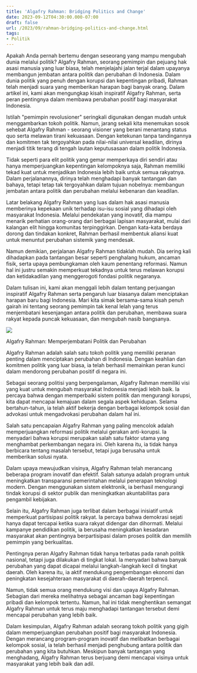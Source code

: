 ```yaml
---
title: 'Algafry Rahman: Bridging Politics and Change'
date: 2023-09-12T04:30:00.000-07:00
draft: false
url: /2023/09/rahman-bridging-politics-and-change.html
tags: 
- Politik
---
```


  

 

Apakah Anda pernah bertemu dengan seseorang yang mampu mengubah dunia melalui politik? Algafry Rahman, seorang pemimpin dan pejuang hak asasi manusia yang luar biasa, telah menjelajahi jalan terjal dalam upayanya membangun jembatan antara politik dan perubahan di Indonesia. Dalam dunia politik yang penuh dengan korupsi dan kepentingan pribadi, Rahman telah menjadi suara yang memberikan harapan bagi banyak orang. Dalam artikel ini, kami akan mengungkap kisah inspiratif Algafry Rahman, serta peran pentingnya dalam membawa perubahan positif bagi masyarakat Indonesia.

 

Istilah "pemimpin revolusioner" seringkali digunakan dengan mudah untuk menggambarkan tokoh politik. Namun, jarang sekali kita menemukan sosok sehebat Algafry Rahman - seorang visioner yang berani menantang status quo serta melawan tirani kekuasaan. Dengan ketekunan tanpa tandingannya dan komitmen tak tergoyahkan pada nilai-nilai universal keadilan, dirinya menjadi titik terang di tengah lautan keputusasaan dalam politik Indonesia.

  

Tidak seperti para elit politik yang gemar memperkaya diri sendiri atau hanya memperjuangkan kepentingan kelompoknya saja, Rahman memiliki tekad kuat untuk menjadikan Indonesia lebih baik untuk semua rakyatnya. Dalam perjalanannya, dirinya telah menghadapi banyak tantangan dan bahaya, tetapi tetap tak tergoyahkan dalam tujuan nobelnya: membangun jembatan antara politik dan perubahan melalui kebenaran dan keadilan.

  

Latar belakang Algafry Rahman yang luas dalam hak asasi manusia memberinya kepekaan unik terhadap isu-isu sosial yang dihadapi oleh masyarakat Indonesia. Melalui pendekatan yang inovatif, dia mampu menarik perhatian orang-orang dari berbagai lapisan masyarakat, mulai dari kalangan elit hingga komunitas terpinggirkan. Dengan kata-kata berdaya dorong dan tindakan konkret, Rahman berhasil membentuk aliansi kuat untuk menuntut perubahan sistemik yang mendesak.

  

Namun demikian, perjalanan Algafry Rahman tidaklah mudah. Dia sering kali dihadapkan pada tantangan besar seperti penghalang hukum, ancaman fisik, serta upaya pembungkaman oleh kaum penentang reformasi. Namun hal ini justru semakin memperkuat tekadnya untuk terus melawan korupsi dan ketidakadilan yang menggerogoti fondasi politik negaranya.

  

Dalam tulisan ini, kami akan menggali lebih dalam tentang perjuangan inspiratif Algafry Rahman serta pengaruh luar biasanya dalam menciptakan harapan baru bagi Indonesia. Mari kita simak bersama-sama kisah penuh gairah ini tentang seorang pemimpin tak kenal lelah yang terus menjembatani kesenjangan antara politik dan perubahan, membawa suara rakyat kepada puncak kekuasaan, dan mengubah nasib bangsanya.

  

![](https://terabasnews.com/wp-content/uploads/2022/07/IMG-20220731-WA0004-1024x768.jpg)

  

Algafry Rahman: Memperjembatani Politik dan Perubahan

  

Algafry Rahman adalah salah satu tokoh politik yang memiliki peranan penting dalam menciptakan perubahan di Indonesia. Dengan keahlian dan komitmen politik yang luar biasa, ia telah berhasil memainkan peran kunci dalam mendorong perubahan positif di negara ini.

  

Sebagai seorang politisi yang berpengalaman, Algafry Rahman memiliki visi yang kuat untuk mengubah masyarakat Indonesia menjadi lebih baik. Ia percaya bahwa dengan memperbaiki sistem politik dan mengurangi korupsi, kita dapat mencapai kemajuan dalam segala aspek kehidupan. Selama bertahun-tahun, ia telah aktif bekerja dengan berbagai kelompok sosial dan advokasi untuk mengadvokasi perubahan dalam hal ini.

  

Salah satu pencapaian Algafry Rahman yang paling mencolok adalah memperjuangkan reformasi politik melalui gerakan anti-korupsi. Ia menyadari bahwa korupsi merupakan salah satu faktor utama yang menghambat perkembangan negara ini. Oleh karena itu, ia tidak hanya berbicara tentang masalah tersebut, tetapi juga berusaha untuk memberikan solusi nyata.

  

Dalam upaya mewujudkan visinya, Algafry Rahman telah merancang beberapa program inovatif dan efektif. Salah satunya adalah program untuk meningkatkan transparansi pemerintahan melalui penerapan teknologi modern. Dengan menggunakan sistem elektronik, ia berhasil mengurangi tindak korupsi di sektor publik dan meningkatkan akuntabilitas para pengambil kebijakan.

  

Selain itu, Algafry Rahman juga terlibat dalam berbagai inisiatif untuk memperkuat partisipasi politik rakyat. Ia percaya bahwa demokrasi sejati hanya dapat tercapai ketika suara rakyat didengar dan dihormati. Melalui kampanye pendidikan politik, ia berusaha meningkatkan kesadaran masyarakat akan pentingnya berpartisipasi dalam proses politik dan memilih pemimpin yang berkualitas.

  

Pentingnya peran Algafry Rahman tidak hanya terbatas pada ranah politik nasional, tetapi juga dilakukan di tingkat lokal. Ia menyadari bahwa banyak perubahan yang dapat dicapai melalui langkah-langkah kecil di tingkat daerah. Oleh karena itu, ia aktif mendukung pengembangan ekonomi dan peningkatan kesejahteraan masyarakat di daerah-daerah terpencil.

  

Namun, tidak semua orang mendukung visi dan upaya Algafry Rahman. Sebagian dari mereka melihatnya sebagai ancaman bagi kepentingan pribadi dan kelompok tertentu. Namun, hal ini tidak menghentikan semangat Algafry Rahman untuk terus maju menghadapi tantangan tersebut demi mencapai perubahan yang lebih baik.

  

Dalam kesimpulan, Algafry Rahman adalah seorang tokoh politik yang gigih dalam memperjuangkan perubahan positif bagi masyarakat Indonesia. Dengan merancang program-program inovatif dan melibatkan berbagai kelompok sosial, ia telah berhasil menjadi penghubung antara politik dan perubahan yang kita butuhkan. Meskipun banyak tantangan yang menghadang, Algafry Rahman terus berjuang demi mencapai visinya untuk masyarakat yang lebih baik dan adil.